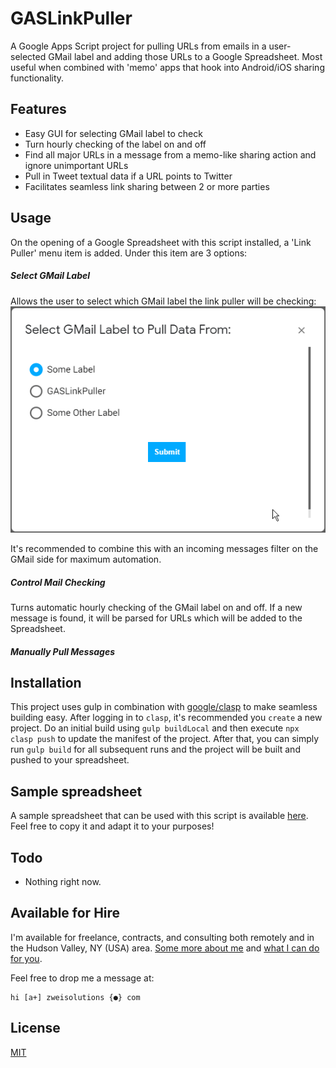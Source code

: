 # GASLinkPuller

A Google Apps Script project for pulling URLs from emails in a user-selected GMail label and adding those URLs to a Google Spreadsheet. Most useful when combined with 'memo' apps that hook into Android/iOS sharing functionality.

## Features

-   Easy GUI for selecting GMail label to check
-   Turn hourly checking of the label on and off
-   Find all major URLs in a message from a memo-like sharing action and ignore unimportant URLs
-   Pull in Tweet textual data if a URL points to Twitter
-   Facilitates seamless link sharing between 2 or more parties

## Usage

On the opening of a Google Spreadsheet with this script installed, a 'Link Puller' menu item is added. Under this item are 3 options:

##### Select GMail Label

Allows the user to select which GMail label the link puller will be checking:
![Label Demo](/docs/LabelDemo.gif)

It's recommended to combine this with an incoming messages filter on the GMail side for maximum automation.

##### Control Mail Checking

Turns automatic hourly checking of the GMail label on and off. If a new message is found, it will be parsed for URLs which will be added to the Spreadsheet.

##### Manually Pull Messages

## Installation

This project uses gulp in combination with [google/clasp](https://github.com/google/clasp#pull) to make seamless building easy. After logging in to `clasp`, it's recommended you `create` a new project. Do an initial build using `gulp buildLocal` and then execute `npx clasp push` to update the manifest of the project. After that, you can simply run `gulp build` for all subsequent runs and the project will be built and pushed to your spreadsheet.

## Sample spreadsheet

A sample spreadsheet that can be used with this script is available [here](https://docs.google.com/spreadsheets/d/1nOMRU7PeyXAnY7Z7d2En_jVV2ItrJE0RqHGFLGYAeR0/edit#gid=0). Feel free to copy it and adapt it to your purposes!

## Todo

-   Nothing right now.

## Available for Hire

I'm available for freelance, contracts, and consulting both remotely and in the Hudson Valley, NY (USA) area. [Some more about me](https://www.zweisolutions.com/about.html) and [what I can do for you](https://www.zweisolutions.com/services.html).

Feel free to drop me a message at:

```
hi [a+] zweisolutions {●} com
```

## License

[MIT](./LICENSE)
